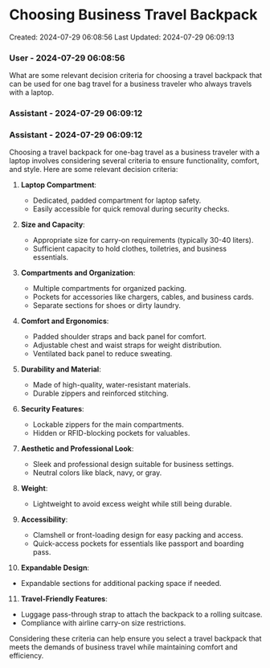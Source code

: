 # Choosing Business Travel Backpack

Created: 2024-07-29 06:08:56
Last Updated: 2024-07-29 06:09:13

### User - 2024-07-29 06:08:56

What are some relevant decision criteria for choosing a travel backpack that can be used for one bag travel for a business traveler who always travels with a laptop. 

### Assistant - 2024-07-29 06:09:12



### Assistant - 2024-07-29 06:09:12

Choosing a travel backpack for one-bag travel as a business traveler with a laptop involves considering several criteria to ensure functionality, comfort, and style. Here are some relevant decision criteria:

1. **Laptop Compartment**:
   - Dedicated, padded compartment for laptop safety.
   - Easily accessible for quick removal during security checks.

2. **Size and Capacity**:
   - Appropriate size for carry-on requirements (typically 30-40 liters).
   - Sufficient capacity to hold clothes, toiletries, and business essentials.

3. **Compartments and Organization**:
   - Multiple compartments for organized packing.
   - Pockets for accessories like chargers, cables, and business cards.
   - Separate sections for shoes or dirty laundry.

4. **Comfort and Ergonomics**:
   - Padded shoulder straps and back panel for comfort.
   - Adjustable chest and waist straps for weight distribution.
   - Ventilated back panel to reduce sweating.

5. **Durability and Material**:
   - Made of high-quality, water-resistant materials.
   - Durable zippers and reinforced stitching.

6. **Security Features**:
   - Lockable zippers for the main compartments.
   - Hidden or RFID-blocking pockets for valuables.

7. **Aesthetic and Professional Look**:
   - Sleek and professional design suitable for business settings.
   - Neutral colors like black, navy, or gray.

8. **Weight**:
   - Lightweight to avoid excess weight while still being durable.

9. **Accessibility**:
   - Clamshell or front-loading design for easy packing and access.
   - Quick-access pockets for essentials like passport and boarding pass.

10. **Expandable Design**:
   - Expandable sections for additional packing space if needed.

11. **Travel-Friendly Features**:
   - Luggage pass-through strap to attach the backpack to a rolling suitcase.
   - Compliance with airline carry-on size restrictions.

Considering these criteria can help ensure you select a travel backpack that meets the demands of business travel while maintaining comfort and efficiency.

